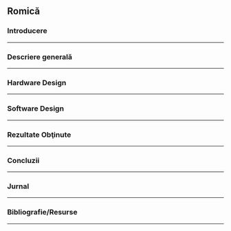 ## Romică

### Introducere

---

### Descriere generală

---

### Hardware Design

---

### Software Design

---

### Rezultate Obţinute

---

### Concluzii

---

### Jurnal

---

### Bibliografie/Resurse

---
